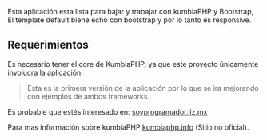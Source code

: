 
Esta aplicación esta lista para bajar y trabajar con kumbiaPHP y Bootstrap, El template default biene echo con bootstrap y por lo tanto es responsive.

## Requerimientos
Es necesario tener el core de KumbiaPHP, ya que este proyecto únicamente involucra la aplicación.


> Esta es la primera versión de la aplicación por lo que se ira mejorando con ejemplos de ambos frameworks.

Es probable que estés interesado en:
[soyprogramador.liz.mx](http://soyprogramador.liz.mx)

Para mas información sobre kumbiaPHP [kumbiaphp.info](http://kumbiaphp.info) (Sitio no oficial).